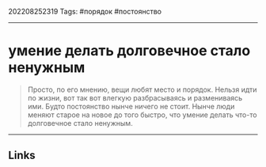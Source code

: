 202208252319
Tags: #порядок #постоянство

---

# умение делать долговечное стало ненужным

> Просто, по его мнению, вещи любят место и порядок. Нельзя идти по жизни, вот так вот влегкую разбрасываясь и размениваясь ими. Будто постоянство нынче ничего не стоит. Нынче люди меняют старое на новое до того быстро, что умение делать что-то долговечное стало ненужным.

---
## Links